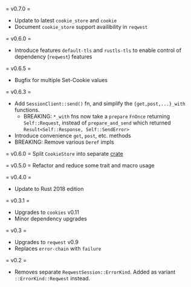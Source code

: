 = v0.7.0 =
* Update to latest `cookie_store` and `cookie`
* Document `cookie_store` support availibility in `reqwest`

= v0.6.0 =
* Introduce features `default-tls` and `rustls-tls` to enable control of dependency (`reqwest`) features

= v0.6.5 =
* Bugfix for multiple Set-Cookie values

= v0.6.3 =
* Add `SessionClient::send()` fn, and simplify the `{get,post,...}_with` functions.
  * BREAKING: `*_with` fns now take a `prepare` `FnOnce` returning `Self::Request`,
    instead of `prepare_and_send` which returned `Result<Self::Response, Self::SendError>`
* Introduce convenience `get`, `post`, etc. methods
* BREAKING: Remove various `Deref` impls

= v0.6.0 =
Split `CookieStore` into separate [crate](https://crates.io/crates/cookie_store)

= v0.5.0 =
Refactor and reduce some trait and macro usage

= v0.4.0 =
* Update to Rust 2018 edition

= v0.3.1 =

* Upgrades to `cookies` v0.11
* Minor dependency upgrades

= v0.3 =

* Upgrades to `reqwest` v0.9
* Replaces `error-chain` with `failure`

= v0.2 =

* Removes separate `ReqwestSession::ErrorKind`. Added as variant `::ErrorKind::Reqwest` instead.
